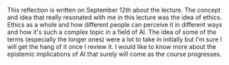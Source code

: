 This reflection is written on September 12th about the lecture. The concept and idea that really resonated with me in this lecture was the idea of ethics. Ethics as a whole and how different people can perceive it in different ways and how it's such a complex topic in a field of AI. The idea of some of the terms (especially the longer ones) were a lot to take in initially but I'm sure I will get the hang of it once I review it. I would like to know more about the epistemic implications of AI that surely will come as the course progresses.